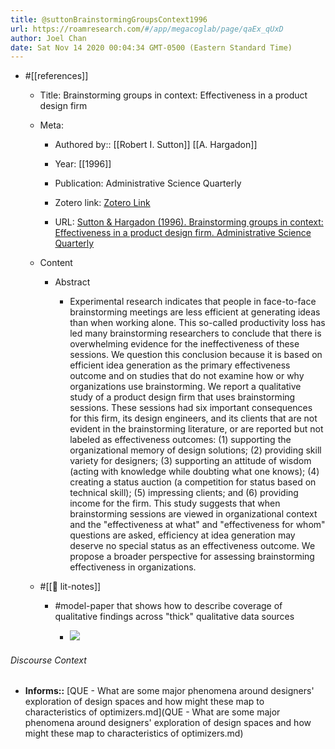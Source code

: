 ```yaml
---
title: @suttonBrainstormingGroupsContext1996
url: https://roamresearch.com/#/app/megacoglab/page/qaEx_qUxD
author: Joel Chan
date: Sat Nov 14 2020 00:04:34 GMT-0500 (Eastern Standard Time)
---
```


- #[[references]]

    - Title: Brainstorming groups in context: Effectiveness in a product design firm

    - Meta:

        - Authored by:: [[Robert I. Sutton]] [[A. Hargadon]]

        - Year: [[1996]]

        - Publication: Administrative Science Quarterly

        - Zotero link: [Zotero Link](zotero://select/items/7_KXVIBV5W)

        - URL: [Sutton & Hargadon (1996). Brainstorming groups in context: Effectiveness in a product design firm. Administrative Science Quarterly](undefined)

    - Content

        - Abstract

            - Experimental research indicates that people in face-to-face brainstorming meetings are less efficient at generating ideas than when working alone. This so-called productivity loss has led many brainstorming researchers to conclude that there is overwhelming evidence for the ineffectiveness of these sessions. We question this conclusion because it is based on efficient idea generation as the primary effectiveness outcome and on studies that do not examine how or why organizations use brainstorming. We report a qualitative study of a product design firm that uses brainstorming sessions. These sessions had six important consequences for this firm, its design engineers, and its clients that are not evident in the brainstorming literature, or are reported but not labeled as effectiveness outcomes: (1) supporting the organizational memory of design solutions; (2) providing skill variety for designers; (3) supporting an attitude of wisdom (acting with knowledge while doubting what one knows); (4) creating a status auction (a competition for status based on technical skill); (5) impressing clients; and (6) providing income for the firm. This study suggests that when brainstorming sessions are viewed in organizational context and the "effectiveness at what" and "effectiveness for whom" questions are asked, efficiency at idea generation may deserve no special status as an effectiveness outcome. We propose a broader perspective for assessing brainstorming effectiveness in organizations.

    - #[[📝 lit-notes]]

        - #model-paper that shows how to describe coverage of qualitative findings across "thick" qualitative data sources

            - ![](https://firebasestorage.googleapis.com/v0/b/firescript-577a2.appspot.com/o/imgs%2Fapp%2Fmegacoglab%2FQPAvZJDuFu?alt=media&token=54677159-1bf3-4298-87d9-6a2673add605)

###### Discourse Context

- **Informs::** [QUE - What are some major phenomena around designers' exploration of design spaces and how might these map to characteristics of optimizers.md](QUE - What are some major phenomena around designers' exploration of design spaces and how might these map to characteristics of optimizers.md)

